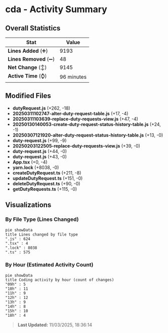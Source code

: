 # cda - Activity Summary 

## Overall Statistics

| Stat                   | Value                                                             |
| ---------------------- | ----------------------------------------------------------------- |
| **Lines Added** (➕)   | 9193                                          |
| **Lines Removed** (➖) | 48                                        |
| **Net Change** (↕)    | 9145                |
| **Active Time** (⌚)   | 96 minutes |


## Modified Files
- **dutyRequest.js** (+262, -18)
- **20250311102747-alter-duty-request-table.js** (+17, -4)
- **20250311103639-replace-duty-requests-view.js** (+47, -4)
- **20250130140053-create-duty-request-status-history-table.js** (+24, -1)
- **20250307121920-alter-duty-request-status-history-table.js** (+13, -0)
- **duty-request.js** (+99, -9)
- **20250203122505-replace-duty-requests-view.js** (+39, -0)
- **duty-request.js** (+44, -0)
- **duty-request.js** (+43, -0)
- **App.tsx** (+0, -4)
- **yarn.lock** (+8038, -0)
- **createDutyRequest.ts** (+211, -8)
- **updateDutyRequest.ts** (+151, -0)
- **deleteDutyRequest.ts** (+90, -0)
- **getDutyRequests.ts** (+115, -0)

## Visualizations

### By File Type (Lines Changed)

```mermaid
pie showData
title Lines changed by file type
".js" : 624
".tsx" : 4
".lock" : 8038
".ts" : 575
```

### By Hour (Estimated Activity Count)

```mermaid
pie showData
title Coding activity by hour (count of changes)
"09h" : 5
"10h" : 11
"11h" : 9
"12h" : 12
"13h" : 9
"14h" : 8
"15h" : 10
"18h" : 4
```


> **Last Updated:** 11/03/2025, 18:36:14
